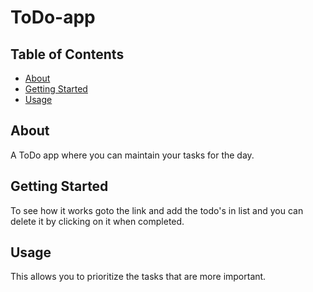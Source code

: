 # ToDo-app

## Table of Contents

- [About](#about)
- [Getting Started](#getting_started)
- [Usage](#usage)

## About <a name = "about"></a>

A ToDo app where you can maintain your tasks for the day.

## Getting Started <a name = "getting_started"></a>

To see how it works goto the link and add the todo's in list and you can delete it by clicking on it when completed.

## Usage <a name = "usage"></a>

This allows you to prioritize the tasks that are more important.
